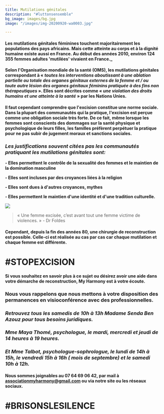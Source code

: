 ```yaml
---
title: Mutilations génitales
description: "#luttonsensemble"
bg_image: images/bg.jpg
image: "/images/img-20200920-wa0003.jpg"

---
```

#### Les mutilations génitales féminines touchent majoritairement les populations des pays africains. Mais cette atteinte au corps et à la dignité humaine existe aussi en France. Au début des années 2010, environ 124 355 femmes adultes 'mutilées' vivaient en France._

#### Selon l'Organisation mondiale de la santé (OMS), les mutilations génitales correspondant à « _toutes les interventions aboutissant à une ablation partielle ou totale des organes génitaux externes de la femme et / ou toute autre lésion des organes génitaux féminins pratiquée à des fins non thérapeutiques_ ». Elles sont décrites comme « _une violation des droits humains et une atteinte à la santé_ » par les Nations Unies.

#### Il faut cependant comprendre que l'excision constitue une norme sociale. Dans la plupart des communautés qui la pratique, l'excision est perçue comme une obligation sociale très forte. De ce fait, même lorsque les femmes sont conscients des dommages sur la santé physique et psychologique de leurs filles, les familles préfèrent perpétuer la pratique pour ne pas subir de jugement moraux et sanctions sociales.

### _Les justifications souvent citées pas les communautés pratiquant les mutilations génitales sont:_

**- Elles permettent le contrôle de la sexualité des femmes et le maintien de la domination masculine**

**- Elles sont incluses par des croyances liées à la religion**

**- Elles sont dues à d'autres croyances, mythes**

**- Elles permettent le maintien d'une identité et d'une tradition culturelle.**

![](/images/whatsapp-image-2020-09-21-at-22-23-47.jpeg)

> « Une femme excisée, c’est avant tout une femme victime de violences. » - Dr Foldes

#### Cependant, depuis la fin des années 80, une chirurgie de reconstruction est possible. Celle-ci est réalisée au cas par cas car chaque mutilation et chaque femme est différente.

# #STOPEXCISION

#### Si vous souhaitez en savoir plus à ce sujet ou désirez avoir une aide dans votre démarche de reconstruction, My Harmony est à votre écoute.

### **Nous vous rappelons que nous mettons à votre disposition des permanences en visioconférence avec des professionnelles.**

### _Retrouvez tous les samedis de 10h à 13h Madame Senda Ben Azouz pour tous besoins juridiques._

### _Mme Maya Thomé, psychologue, le mardi, mercredi et jeudi de 14 heures à 19 heures._

### _Et Mme Talbot, psychologue-sophrologue, le lundi de 14h à 15h, le vendredi 15h à 16h ( mois de septembre) et le samedi 10h à 12h._

#### Nous sommes joignables au 07 64 69 06 42, par mail à associationmyharmony@gmail.com ou via notre site ou les réseaux sociaux.

# **#BRISONSLESILENCE**